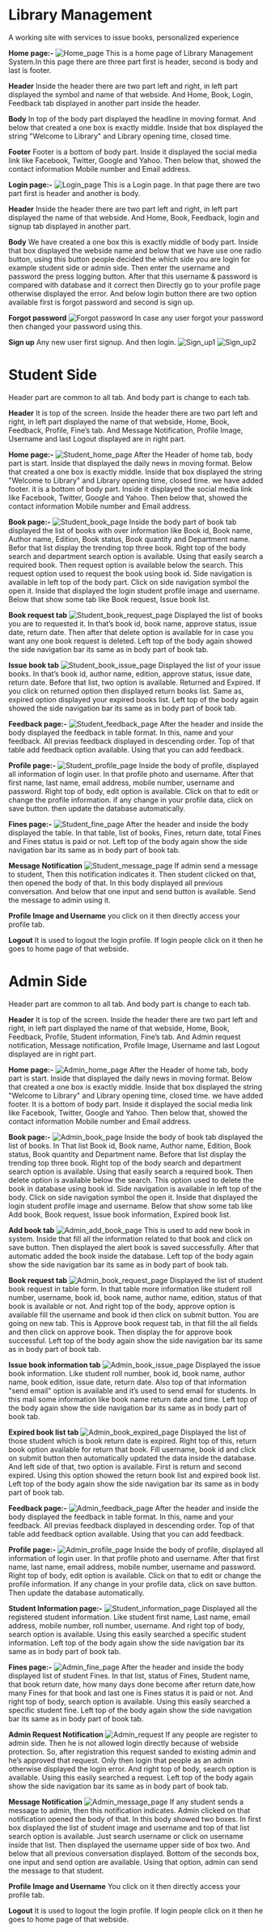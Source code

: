 # Library Management
 A working site with services to issue books, personalized experience
 
 **Home page:-**
 ![Home_page](https://user-images.githubusercontent.com/81859848/115189182-b8109380-a103-11eb-8e20-7155dac7e2d8.png)
This is a home page of Library Management System.In this page there are three part first is header, second is body and last is footer.

**Header**
Inside the header there are two part left and right, in left part displayed the symbol and name of that webside. And Home, Book, Login, Feedback tab displayed in another part inside the header.

**Body**
In top of the body part displayed the headline in moving format. And below that created a one box is exactly middle. Inside that box displayed the string "Welcome to Library" and Library opening time, closed time.

**Footer**
Footer is a bottom of body part. Inside it displayed the social media link like Facebook, Twitter, Google and Yahoo. Then below that, showed the contact information Mobile number and Email address.

**Login page:-**
![Login_page](https://user-images.githubusercontent.com/81859848/115189370-fc039880-a103-11eb-98d7-ebb4e24c8b47.png)
This is a Login page. In that page there are two part first is header and another is body. 

**Header**
Inside the header there are two part left and right, in left part displayed the name of that webside. And Home, Book, Feedback, login and signup tab displayed in another part.

**Body**
We have created a one box this is exactly middle of body part. 
Inside that box displayed the webside name and below that we have use one radio button, using this button people decided the which side you are login for example student side or admin side. Then enter the username and password the press logging button. 
After that this username & password is compared with database and it correct then Directly go to your profile page otherwise displayed the error. 
And below login button there are two option available first is forgot password and second is sign up.

**Forgot password** 
![Forgot password](https://user-images.githubusercontent.com/81859848/115189436-1178c280-a104-11eb-9614-1bc4b0e65be6.png)
In case any user forgot your password then changed your password using this.

**Sign up** Any new user first signup. And then login.
![Sign_up1](https://user-images.githubusercontent.com/81859848/115189478-248b9280-a104-11eb-8f5f-cc83cecb36d6.png)
![Sign_up2](https://user-images.githubusercontent.com/81859848/115189490-28b7b000-a104-11eb-9d7c-4958799de382.png)


# Student Side
Header part are common to all tab. And body part is change to each tab.

**Header**
It is top of the screen. Inside the header there are two part left and right, in left part displayed the name of that webside, Home, Book, Feedback, Profile, Fine’s tab.
And Message Notification, Profile Image, Username and last Logout displayed are in right part.

**Home page:-**
![Student_home_page](https://user-images.githubusercontent.com/81859848/115189697-851acf80-a104-11eb-828c-8427f1d56cf2.png)
After the Header of home tab, body part is start. Inside that displayed the daily news in moving format. Below that created a one box is exactly middle. Inside that box displayed the string "Welcome to Library" and Library opening time, closed time.
we have added footer. it is a bottom of body part. Inside it displayed the social media link like Facebook, Twitter, Google and Yahoo. Then below that, showed the contact information Mobile number and Email address.

**Book page:-**
![Student_book_page](https://user-images.githubusercontent.com/81859848/115189718-8ea43780-a104-11eb-9b7d-51ffcefce53f.png)
Inside the body part of book tab displayed the list of books with over information like Book id, Book name, Author name, Edition, Book status, Book quantity and Department name.
Befor that list display the trending top three book. Right top of the body search and department search option is available. Using that easily search a required book.
Then request option is available below the search. This request option used to request the book using book id. Side navigation is available in left top of the body part.
Click on side navigation symbol the open it. Inside that displayed the login student profile image and username. Below that show some tab like Book request, Issue book list.

**Book request tab**
![Student_book_request_page](https://user-images.githubusercontent.com/81859848/115189782-ad0a3300-a104-11eb-9c47-432f448e6a39.png)
Displayed the list of books you are to requested it. In that’s book id, book name, approve status, issue date, return date.
Then after that delete option is available for in case you want any one book request is deleted. 
Left top of the body again showed the side navigation bar its same as in body part of book tab.

**Issue book tab**
![Student_book_issue_page](https://user-images.githubusercontent.com/81859848/115189843-c8753e00-a104-11eb-90ff-9470eb8c9bfc.png)
Displayed the list of your issue books. In that’s book id, author name, edition, approve status, issue date, return date.
Before that list, two option is available. Returned and Expired. If you click on returned option then displayed return books list. 
Same as, expired option displayed your expired books list. 
Left top of the body again showed the side navigation bar its same as in body part of book tab.

**Feedback page:-**
![Student_feedback_page](https://user-images.githubusercontent.com/81859848/115189896-daef7780-a104-11eb-84a2-80d7e8228f13.png)
After the header and inside the body displayed the feedback in table format. In this, name and your feedback. All previas feedback displayed in descending order. 
Top of that table add feedback option available. Using that you can add feedback.

**Profile page:-**
![Student_profile_page](https://user-images.githubusercontent.com/81859848/115189929-e93d9380-a104-11eb-933f-38b77aeae24d.png)
Inside the body of profile, displayed all information of login user. In that profile photo and username. After that first name, last name, email address, mobile number, username and password. Right top of body, edit option is available. Click on that to edit or change the profile information.
if any change in your profile data, click on save button. then update the database automatically.

**Fines page:-**
![Student_fine_page](https://user-images.githubusercontent.com/81859848/115189982-fb1f3680-a104-11eb-8a8e-0fbe3e8f68c7.png)
After the header and inside the body displayed the table. In that table, list of books, Fines, return date, total Fines and Fines status is paid or not. 
Left top of the body again show the side navigation bar its same as in body part of book tab.

**Message Notification**
![Student_message_page](https://user-images.githubusercontent.com/81859848/115190022-096d5280-a105-11eb-830e-40bfd358eb38.png)
If admin send a message to student, Then this notification indicates it. Then student clicked on that, then opened the body of that. 
In this body displayed all previous conversation. And below that one input and send button is available. Send the message to admin using it.

**Profile Image and Username**
you click on it then directly access your profile tab.

**Logout**
It is used to logout the login profile. If login people click on it then he goes to home page of that webside.


# Admin Side
Header part are common to all tab. And body part is change to each tab.

**Header**
It is top of the screen. Inside the header there are two part left and right, in left part displayed the name of that webside, Home, Book, Feedback, Profile, Student information, Fine’s tab. And Admin request notification, Message notification, Profile Image, Username and last Logout displayed are in right part.

**Home page:-**
![Admin_home_page](https://user-images.githubusercontent.com/81859848/115190066-18ec9b80-a105-11eb-8c2c-44459f42a3ee.png)
After the Header of home tab, body part is start. Inside that displayed the daily news in moving format. Below that created a one box is exactly middle. Inside that box displayed the string "Welcome to Library" and Library opening time, closed time.
we have added footer. It is a bottom of body part. Inside it displayed the social media link like Facebook, Twitter, Google and Yahoo. Then below that, showed the contact information Mobile number and Email address.

**Book page:-**
![Admin_book_page](https://user-images.githubusercontent.com/81859848/115190114-2b66d500-a105-11eb-8488-f1381d54d037.png)
Inside the body of book tab displayed the list of books. In That list Book id, Book name, Author name, Edition, Book status, Book quantity and Department name. Before that list display the trending top three book.
Right top of the body search and department search option is available. Using that easily search a required book. Then delete option is available below the search. This option used to delete the book in database using book id. 
Side navigation is available in left top of the body. Click on side navigation symbol the open it. Inside that displayed the login student profile image and username. Below that show some tab like Add book, Book request, Issue book information, Expired book list.

**Add book tab**
![Admin_add_book_page](https://user-images.githubusercontent.com/81859848/115190160-3e79a500-a105-11eb-9f85-004e8b5c258c.png)
This is used to add new book in system. Inside that fill all the information related to that book and click on save button. Then displayed the alert book is saved successfully. After that automatic added the book inside the database. 
Left top of the body again show the side navigation bar its same as in body part of book tab.

**Book request tab**
![Admin_book_request_page](https://user-images.githubusercontent.com/81859848/115190198-4f2a1b00-a105-11eb-8dcd-54521b2a9768.png)
Displayed the list of student book request in table form. In that table more information like student roll number, username, book id, book name, author name, edition, status of that book is available or not. And right top of the body, approve option is available fill the username and book id then click on submit button. You are going on new tab. This is Approve book request tab, in that fill the all fields and then click on approve book. Then display the for approve book successful.
Left top of the body again show the side navigation bar its same as in body part of book tab.

**Issue book information tab**
![Admin_book_issue_page](https://user-images.githubusercontent.com/81859848/115190248-60732780-a105-11eb-90c9-f1badad9f137.png)
Displayed the issue book information. Like student roll number, book id, book name, author name, book edition, issue date, return date.
Also top of that information "send email" option is available and it’s used to send email for students. In this mail some information like book name return date and time.
Left top of the body again show the side navigation bar its same as in body part of book tab.  

**Expired book list tab**
![Admin_book_expired_page](https://user-images.githubusercontent.com/81859848/115190330-7aad0580-a105-11eb-9a55-7f30113ddf78.png)
Displayed the list of those student which is book return date is expired. 
Right top of this, return book option available for return that book. Fill username, book id and click on submit button then automatically updated the data inside the database.
And left side of that, two option is available. First is return and second expired. Using this option showed the return book list and expired book list. 
Left top of the body again show the side navigation bar its same as in body part of book tab.

**Feedback page:-**
![Admin_feedback_page](https://user-images.githubusercontent.com/81859848/115190371-8bf61200-a105-11eb-8126-e4e50613d79d.png)
After the header and inside the body displayed the feedback in table format. In this, name and your feedback. All previas feedback displayed in descending order. 
Top of that table add feedback option available. Using that you can add feedback.

**Profile page:-**
![Admin_profile_page](https://user-images.githubusercontent.com/81859848/115190424-9ca68800-a105-11eb-822c-602169e6a66a.png)
Inside the body of profile, displayed all information of login user. In that profile photo and username. After that first name, last name, email address, mobile number, username and password. 
Right top of body, edit option is available. Click on that to edit or change the profile information. If any change in your profile data, 
click on save button. Then update the database automatically.

**Student Information page:-**
![Student_information_page](https://user-images.githubusercontent.com/81859848/115190476-b051ee80-a105-11eb-8799-a6caa5cb2377.png)
Displayed all the registered student information. Like student first name, Last name, email address, mobile number, roll number, username. 
And right top of body, search option is available. Using this easily searched a specific student information.
Left top of the body again show the side navigation bar its same as in body part of book tab.

**Fines page:-**
![Admin_fine_page](https://user-images.githubusercontent.com/81859848/115190519-c364be80-a105-11eb-8a42-fc5bd3ee9cbe.png)
After the header and inside the body displayed list of student Fines. In that list, status of Fines, Student name, that book return date, how many days done become after return date,how many Fines for that book and last one is Fines status it is paid or not.
And right top of body, search option is available. Using this easily searched a specific student fine.
Left top of the body again show the side navigation bar its same as in body part of book tab.

**Admin Request Notification**
![Admin_request](https://user-images.githubusercontent.com/81859848/115190558-d6778e80-a105-11eb-8056-e31858a07af4.png)
If any people are register to admin side. Then he is not allowed login directly because of webside protection. So, after registration this request sanded to existing admin and he’s approved that request. Only then login that people as an admin otherwise displayed the login error. And right top of body, search option is available. Using this easily searched a request. 
Left top of the body again show the side navigation bar its same as in body part of book tab.

**Message Notification**
![Admin_message_page](https://user-images.githubusercontent.com/81859848/115190587-e3947d80-a105-11eb-9207-9ad615ee7bdb.png)
If any student sends a message to admin, then this notification indicates. Admin clicked on that notification opened the body of that. In this body showed two boxes. In first box displayed the list of student image and username and top of that list search option is available. 
Just search username or click on username inside that list. Then displayed the username upper side of box two. And below that all previous conversation displayed. Bottom of the seconds box, one input and send option are available. Using that option, admin can send the message to that student.

**Profile Image and Username**
You click on it then directly access your profile tab.

**Logout**
It is used to logout the login profile. If login people click on it then he goes to home page of that webside.
